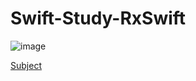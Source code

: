 Swift-Study-RxSwift
====================

![image](https://github.com/user-attachments/assets/a0d1d300-55cf-4250-b885-d4ab52322a0a)


[Subject](https://github.com/JaeHoon97/Study-RxSwift/tree/main/Subject)
